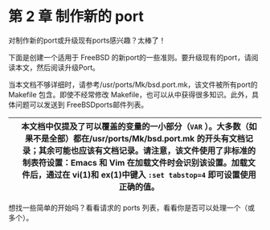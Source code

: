 # 第 2 章 制作新的 port

对制作新的port或升级现有ports感兴趣？太棒了！

下面是创建一个适用于 FreeBSD 的新port的一些准则。要升级现有的port，请阅读本文，然后阅读升级Port。

当本文档不够详细时，请参考/usr/ports/Mk/bsd.port.mk，该文件被所有port的 Makefile 包含。即使不经常修改 Makefile，也可以从中获得很多知识。此外，具体问题可以发送到 FreeBSDports邮件列表。

|  | 本文档中仅提及了可以覆盖的变量的一小部分（`VAR` ）。大多数（如果不是全部）都在/usr/ports/Mk/bsd.port.mk 的开头有文档记录；其余可能也应该有文档记录。请注意，该文件使用了非标准的制表符设置：Emacs 和 Vim 在加载文件时会识别该设置。加载文件后，通过在 vi(1)和 ex(1)中键入 `:set tabstop=4` 即可设置使用正确的值。 |
| -- | ------------------------------------------------------------------------------------------------------------------------------------------------------------------------------------------------------------------------------------------------------------------------------------------------------------------------- |

想找一些简单的开始吗？看看请求的 ports 列表，看看你是否可以处理一个（或多个）。
